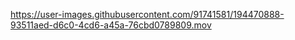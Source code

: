 

https://user-images.githubusercontent.com/91741581/194470888-93511aed-d6c0-4cd6-a45a-76cbd0789809.mov

